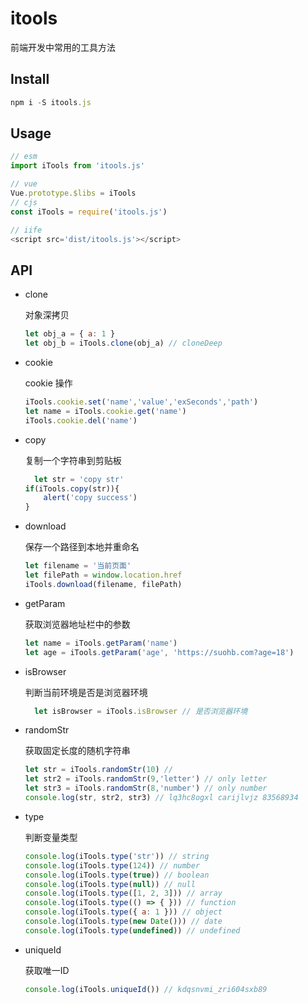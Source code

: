 # itools

前端开发中常用的工具方法



## Install

```javascript
npm i -S itools.js
```



## Usage

```javascript
// esm 
import iTools from 'itools.js'

// vue
Vue.prototype.$libs = iTools
// cjs
const iTools = require('itools.js')

// iife
<script src='dist/itools.js'></script>
```



## API

* clone 

  对象深拷贝

  ```javascript
  let obj_a = { a: 1 }
  let obj_b = iTools.clone(obj_a) // cloneDeep
  ```

* cookie

  cookie 操作

  ```javascript
  iTools.cookie.set('name','value','exSeconds','path')
  let name = iTools.cookie.get('name')
  iTools.cookie.del('name')
  ```

* copy

  复制一个字符串到剪贴板
  
  ```javascript
	let str = 'copy str'
  if(iTools.copy(str)){
      alert('copy success')
  }
  ```
  
* download

  保存一个路径到本地并重命名

  ```javascript
  let filename = '当前页面'
  let filePath = window.location.href
  iTools.download(filename, filePath)
  ```

* getParam

  获取浏览器地址栏中的参数

  ```javascript
  let name = iTools.getParam('name')
  let age = iTools.getParam('age', 'https://suohb.com?age=18')
  ```

* isBrowser

  判断当前环境是否是浏览器环境
  
  ```javascript
	let isBrowser = iTools.isBrowser // 是否浏览器环境
  ```
  
* randomStr

  获取固定长度的随机字符串

  ```javascript
  let str = iTools.randomStr(10) // 
  let str2 = iTools.randomStr(9,'letter') // only letter
  let str3 = iTools.randomStr(8,'number') // only number
  console.log(str, str2, str3) // lq3hc8ogxl carijlvjz 83568934
  ```

* type

  判断变量类型

  ```javascript
  console.log(iTools.type('str')) // string
  console.log(iTools.type(124)) // number
  console.log(iTools.type(true)) // boolean
  console.log(iTools.type(null)) // null
  console.log(iTools.type([1, 2, 3])) // array
  console.log(iTools.type(() => { })) // function
  console.log(iTools.type({ a: 1 })) // object
  console.log(iTools.type(new Date())) // date
  console.log(iTools.type(undefined)) // undefined
  ```

* uniqueId

  获取唯一ID

  ```javascript
  console.log(iTools.uniqueId()) // kdqsnvmi_zri604sxb89
  ```

  

